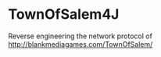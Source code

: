 # TownOfSalem4J
Reverse engineering the network protocol of http://blankmediagames.com/TownOfSalem/
